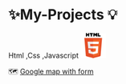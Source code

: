 # ✨My-Projects 💡 
Html ,Css ,Javascript
<img src="html-tutorial.png" width ="50px">


 🗺️ <a href="https://manishdeveloper333.github.io/web-template-by-table/form google map.html">Google map with form</a>
